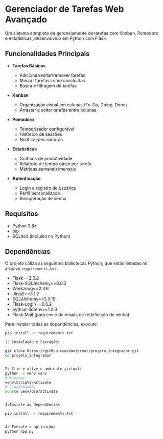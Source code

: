 # Gerenciador de Tarefas Web Avançado

Um sistema completo de gerenciamento de tarefas com Kanban, Pomodoro e estatísticas, desenvolvido em Python com Flask.

## Funcionalidades Principais

- **Tarefas Básicas**
  - Adicionar/editar/remover tarefas
  - Marcar tarefas como concluídas
  - Busca e filtragem de tarefas

- **Kanban**
  - Organização visual em colunas (To-Do, Doing, Done)
  - Arrastar e soltar tarefas entre colunas

- **Pomodoro**
  - Temporizador configurável
  - Histórico de sessões
  - Notificações sonoras

- **Estatísticas**
  - Gráficos de produtividade
  - Relatório de tempo gasto por tarefa
  - Métricas semanais/mensais

- **Autenticação**
  - Login e registro de usuários
  - Perfil personalizado
  - Recuperação de senha

## Requisitos

- Python 3.8+
- pip
- SQLite3 (incluído no Python)

## Dependências

O projeto utiliza as seguintes bibliotecas Python, que estão listadas no arquivo `requirements.txt`:

- Flask==2.3.2
- Flask-SQLAlchemy==3.0.3
- Werkzeug==2.3.6
- Jinja2==3.1.2
- SQLAlchemy==2.0.19
- Flask-Login==0.6.2
- python-dotenv==1.0.0
- Flask-Mail (para envio de emails de redefinição de senha)

Para instalar todas as dependências, execute:

```bash
pip install -r requirements.txt

1: Instalação e Execução:

git clone https://github.com/daviermac/projeto_integrador.git
cd projeto_integrador


2: Crie e ative o ambiente virtual:
python -m venv venv
# Windows:
venv\Scripts\activate
# Linux/macOS:
source venv/bin/activate


3:Instale as dependências

pip install -r requirements.txt


4: Execute a aplicação:
python app.py

